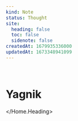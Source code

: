```yaml
---
kind: Note
status: Thought
site:
  heading: false
  toc: false
  sidenote: false
createdAt: 1679935336000
updatedAt: 1673348941099
---
```


<br/>
<Home.Heading>

# Yagnik 

</Home.Heading>

<br/>
<List allPosts={allPosts} />
